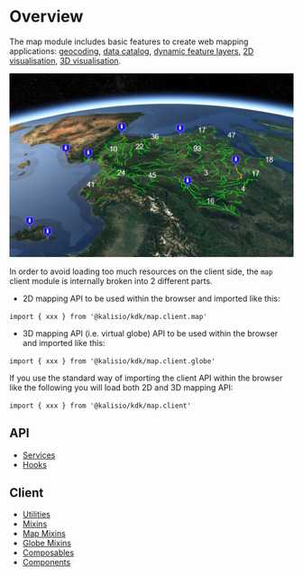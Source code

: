 # Overview

The map module includes basic features to create web mapping applications: [geocoding](./services.md#geocoder-service), [data catalog](./services.md#catalog-service), [dynamic feature layers](./services.md#feature-service), [2D visualisation](./components.md#map), [3D visualisation](./components.md#globe).

![3D web mapping application built with the KDK](../../.vitepress/public/images/kano-3D.png)

In order to avoid loading too much resources on the client side, the `map` client module is internally broken into 2 different parts.

* 2D mapping API to be used within the browser and imported like this:

`import { xxx } from '@kalisio/kdk/map.client.map'`

* 3D mapping API (i.e. virtual globe) API to be used within the browser and imported like this:

`import { xxx } from '@kalisio/kdk/map.client.globe'`

If you use the standard way of importing the client API within the browser like the following you will load both 2D and 3D mapping API:

`import { xxx } from '@kalisio/kdk/map.client'`

## API

* [Services](./services.md)
* [Hooks](./hooks.md)

## Client 

* [Utilities](./utilities.md)
* [Mixins](./mixins.md)
* [Map Mixins](./map-mixins.md)
* [Globe Mixins](./globe-mixins.md)
* [Composables](./composables.md)
* [Components](./components.md)
